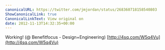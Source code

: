 ```yaml
---
canonicalURL: https://twitter.com/jmjordan/status/268360718158540803
ShowCanonicalLink: true
CanonicalLinkText: View original on
date: 2012-11-13T14:32:35+00:00
---
```

Working! (@ Benefitfocus - Design+Engineering) [http://4sq.com/W5q4Vu](http://4sq.com/W5q4Vu)